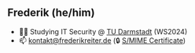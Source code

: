 ## Frederik (he/him)

- :man_student: Studying IT Security @ [TU Darmstadt](https://www.tu-darmstadt.de/studieren/studieninteressierte/studienangebot_studiengaenge/studiengang_341504.en.jsp) (WS2024)
- :mailbox: kontakt@frederikreiter.de (:lock: [S/MIME Certificate](kontakt@frederikreiter.de.cer))
